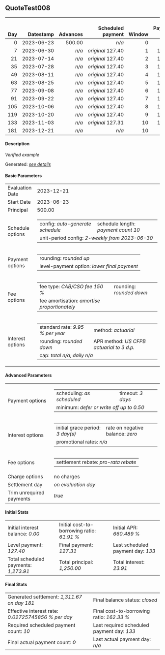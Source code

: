 <h2>QuoteTest008</h2>
<table>
    <thead style="vertical-align: bottom;">
        <th class="ci00" style="text-align: right;">Day</th>
        <th class="ci01" style="text-align: right;">Datestamp</th>
        <th class="ci02" style="text-align: right;">Advances</th>
        <th class="ci03" style="text-align: right;">Scheduled payment</th>
        <th class="ci04" style="text-align: right;">Window</th>
        <th class="ci05" style="text-align: right;">Payment due</th>
        <th class="ci06" style="text-align: right;">Actual payments</th>
        <th class="ci07" style="text-align: right;">Generated payment</th>
        <th class="ci08" style="text-align: right;">Net effect</th>
        <th class="ci09" style="text-align: right;">Payment status</th>
        <th class="ci10" style="text-align: right;">Balance status</th>
        <th class="ci11" style="text-align: right;">Actuarial interest</th>
        <th class="ci12" style="text-align: right;">New interest</th>
        <th class="ci13" style="text-align: right;">Interest portion</th>
        <th class="ci14" style="text-align: right;">Fee rebate if&nbsp;settled</th>
        <th class="ci15" style="text-align: right;">Fee rebate</th>
        <th class="ci16" style="text-align: right;">Fee portion</th>
        <th class="ci17" style="text-align: right;">Principal portion</th>
        <th class="ci18" style="text-align: right;">Interest balance</th>
        <th class="ci19" style="text-align: right;">Fee balance</th>
        <th class="ci20" style="text-align: right;">Principal balance</th>
        <th class="ci21" style="text-align: right;">Settlement figure</th>
    </thead>
    <tr style="text-align: right;">
        <td class="ci00">0</td>
        <td class="ci01" style="white-space: nowrap;">2023-06-23</td>
        <td class="ci02">500.00</td>
        <td class="ci03" style="white-space: nowrap;"><i>n/a<i></td>
        <td class="ci04">0</td>
        <td class="ci05">0.00</td>
        <td class="ci06"><i>n/a</i></td>
        <td class="ci07"><i>n/a</i></td>
        <td class="ci08">0.00</td>
        <td class="ci09"><i>none&nbsp;scheduled</i></td>
        <td class="ci10">open</td>
        <td class="ci11">0.0000</td>
        <td class="ci12">0.0000</td>
        <td class="ci13">0.00</td>
        <td class="ci14">750.00</td>
        <td class="ci15">0.00</td>
        <td class="ci16">0.00</td>
        <td class="ci17">0.00</td>
        <td class="ci18">0.0000</td>
        <td class="ci19">750.00</td>
        <td class="ci20">500.00</td>
        <td class="ci21">1,250.00</td>
    </tr>
    <tr style="text-align: right;">
        <td class="ci00">7</td>
        <td class="ci01" style="white-space: nowrap;">2023-06-30</td>
        <td class="ci02"><i>n/a</i></td>
        <td class="ci03" style="white-space: nowrap;"><i>original</i> 127.40</td>
        <td class="ci04">1</td>
        <td class="ci05">127.40</td>
        <td class="ci06"><i>n/a</i></td>
        <td class="ci07"><i>n/a</i></td>
        <td class="ci08">0.00</td>
        <td class="ci09"><i>missed&nbsp;payment</i></td>
        <td class="ci10">open</td>
        <td class="ci11">2.3853</td>
        <td class="ci12">2.3853</td>
        <td class="ci13">0.00</td>
        <td class="ci14">710.53</td>
        <td class="ci15">0.00</td>
        <td class="ci16">0.00</td>
        <td class="ci17">0.00</td>
        <td class="ci18">2.3853</td>
        <td class="ci19">750.00</td>
        <td class="ci20">500.00</td>
        <td class="ci21">541.85</td>
    </tr>
    <tr style="text-align: right;">
        <td class="ci00">21</td>
        <td class="ci01" style="white-space: nowrap;">2023-07-14</td>
        <td class="ci02"><i>n/a</i></td>
        <td class="ci03" style="white-space: nowrap;"><i>original</i> 127.40</td>
        <td class="ci04">2</td>
        <td class="ci05">127.40</td>
        <td class="ci06"><i>n/a</i></td>
        <td class="ci07"><i>n/a</i></td>
        <td class="ci08">0.00</td>
        <td class="ci09"><i>missed&nbsp;payment</i></td>
        <td class="ci10">open</td>
        <td class="ci11">4.7705</td>
        <td class="ci12">4.7705</td>
        <td class="ci13">0.00</td>
        <td class="ci14">631.58</td>
        <td class="ci15">0.00</td>
        <td class="ci16">0.00</td>
        <td class="ci17">0.00</td>
        <td class="ci18">7.1558</td>
        <td class="ci19">750.00</td>
        <td class="ci20">500.00</td>
        <td class="ci21">625.57</td>
    </tr>
    <tr style="text-align: right;">
        <td class="ci00">35</td>
        <td class="ci01" style="white-space: nowrap;">2023-07-28</td>
        <td class="ci02"><i>n/a</i></td>
        <td class="ci03" style="white-space: nowrap;"><i>original</i> 127.40</td>
        <td class="ci04">3</td>
        <td class="ci05">127.40</td>
        <td class="ci06"><i>n/a</i></td>
        <td class="ci07"><i>n/a</i></td>
        <td class="ci08">0.00</td>
        <td class="ci09"><i>missed&nbsp;payment</i></td>
        <td class="ci10">open</td>
        <td class="ci11">4.7705</td>
        <td class="ci12">4.7705</td>
        <td class="ci13">0.00</td>
        <td class="ci14">552.64</td>
        <td class="ci15">0.00</td>
        <td class="ci16">0.00</td>
        <td class="ci17">0.00</td>
        <td class="ci18">11.9264</td>
        <td class="ci19">750.00</td>
        <td class="ci20">500.00</td>
        <td class="ci21">709.28</td>
    </tr>
    <tr style="text-align: right;">
        <td class="ci00">49</td>
        <td class="ci01" style="white-space: nowrap;">2023-08-11</td>
        <td class="ci02"><i>n/a</i></td>
        <td class="ci03" style="white-space: nowrap;"><i>original</i> 127.40</td>
        <td class="ci04">4</td>
        <td class="ci05">127.40</td>
        <td class="ci06"><i>n/a</i></td>
        <td class="ci07"><i>n/a</i></td>
        <td class="ci08">0.00</td>
        <td class="ci09"><i>missed&nbsp;payment</i></td>
        <td class="ci10">open</td>
        <td class="ci11">4.7705</td>
        <td class="ci12">4.7705</td>
        <td class="ci13">0.00</td>
        <td class="ci14">473.69</td>
        <td class="ci15">0.00</td>
        <td class="ci16">0.00</td>
        <td class="ci17">0.00</td>
        <td class="ci18">16.6969</td>
        <td class="ci19">750.00</td>
        <td class="ci20">500.00</td>
        <td class="ci21">793.00</td>
    </tr>
    <tr style="text-align: right;">
        <td class="ci00">63</td>
        <td class="ci01" style="white-space: nowrap;">2023-08-25</td>
        <td class="ci02"><i>n/a</i></td>
        <td class="ci03" style="white-space: nowrap;"><i>original</i> 127.40</td>
        <td class="ci04">5</td>
        <td class="ci05">127.40</td>
        <td class="ci06"><i>n/a</i></td>
        <td class="ci07"><i>n/a</i></td>
        <td class="ci08">0.00</td>
        <td class="ci09"><i>missed&nbsp;payment</i></td>
        <td class="ci10">open</td>
        <td class="ci11">4.7705</td>
        <td class="ci12">4.7705</td>
        <td class="ci13">0.00</td>
        <td class="ci14">394.74</td>
        <td class="ci15">0.00</td>
        <td class="ci16">0.00</td>
        <td class="ci17">0.00</td>
        <td class="ci18">21.4675</td>
        <td class="ci19">750.00</td>
        <td class="ci20">500.00</td>
        <td class="ci21">876.72</td>
    </tr>
    <tr style="text-align: right;">
        <td class="ci00">77</td>
        <td class="ci01" style="white-space: nowrap;">2023-09-08</td>
        <td class="ci02"><i>n/a</i></td>
        <td class="ci03" style="white-space: nowrap;"><i>original</i> 127.40</td>
        <td class="ci04">6</td>
        <td class="ci05">127.40</td>
        <td class="ci06"><i>n/a</i></td>
        <td class="ci07"><i>n/a</i></td>
        <td class="ci08">0.00</td>
        <td class="ci09"><i>missed&nbsp;payment</i></td>
        <td class="ci10">open</td>
        <td class="ci11">4.7705</td>
        <td class="ci12">4.7705</td>
        <td class="ci13">0.00</td>
        <td class="ci14">315.79</td>
        <td class="ci15">0.00</td>
        <td class="ci16">0.00</td>
        <td class="ci17">0.00</td>
        <td class="ci18">26.2380</td>
        <td class="ci19">750.00</td>
        <td class="ci20">500.00</td>
        <td class="ci21">960.44</td>
    </tr>
    <tr style="text-align: right;">
        <td class="ci00">91</td>
        <td class="ci01" style="white-space: nowrap;">2023-09-22</td>
        <td class="ci02"><i>n/a</i></td>
        <td class="ci03" style="white-space: nowrap;"><i>original</i> 127.40</td>
        <td class="ci04">7</td>
        <td class="ci05">127.40</td>
        <td class="ci06"><i>n/a</i></td>
        <td class="ci07"><i>n/a</i></td>
        <td class="ci08">0.00</td>
        <td class="ci09"><i>missed&nbsp;payment</i></td>
        <td class="ci10">open</td>
        <td class="ci11">4.7705</td>
        <td class="ci12">4.7705</td>
        <td class="ci13">0.00</td>
        <td class="ci14">236.85</td>
        <td class="ci15">0.00</td>
        <td class="ci16">0.00</td>
        <td class="ci17">0.00</td>
        <td class="ci18">31.0086</td>
        <td class="ci19">750.00</td>
        <td class="ci20">500.00</td>
        <td class="ci21">1,044.15</td>
    </tr>
    <tr style="text-align: right;">
        <td class="ci00">105</td>
        <td class="ci01" style="white-space: nowrap;">2023-10-06</td>
        <td class="ci02"><i>n/a</i></td>
        <td class="ci03" style="white-space: nowrap;"><i>original</i> 127.40</td>
        <td class="ci04">8</td>
        <td class="ci05">127.40</td>
        <td class="ci06"><i>n/a</i></td>
        <td class="ci07"><i>n/a</i></td>
        <td class="ci08">0.00</td>
        <td class="ci09"><i>missed&nbsp;payment</i></td>
        <td class="ci10">open</td>
        <td class="ci11">4.7705</td>
        <td class="ci12">4.7705</td>
        <td class="ci13">0.00</td>
        <td class="ci14">157.90</td>
        <td class="ci15">0.00</td>
        <td class="ci16">0.00</td>
        <td class="ci17">0.00</td>
        <td class="ci18">35.7791</td>
        <td class="ci19">750.00</td>
        <td class="ci20">500.00</td>
        <td class="ci21">1,127.87</td>
    </tr>
    <tr style="text-align: right;">
        <td class="ci00">119</td>
        <td class="ci01" style="white-space: nowrap;">2023-10-20</td>
        <td class="ci02"><i>n/a</i></td>
        <td class="ci03" style="white-space: nowrap;"><i>original</i> 127.40</td>
        <td class="ci04">9</td>
        <td class="ci05">127.40</td>
        <td class="ci06"><i>n/a</i></td>
        <td class="ci07"><i>n/a</i></td>
        <td class="ci08">0.00</td>
        <td class="ci09"><i>missed&nbsp;payment</i></td>
        <td class="ci10">open</td>
        <td class="ci11">4.7705</td>
        <td class="ci12">4.7705</td>
        <td class="ci13">0.00</td>
        <td class="ci14">78.95</td>
        <td class="ci15">0.00</td>
        <td class="ci16">0.00</td>
        <td class="ci17">0.00</td>
        <td class="ci18">40.5497</td>
        <td class="ci19">750.00</td>
        <td class="ci20">500.00</td>
        <td class="ci21">1,211.59</td>
    </tr>
    <tr style="text-align: right;">
        <td class="ci00">133</td>
        <td class="ci01" style="white-space: nowrap;">2023-11-03</td>
        <td class="ci02"><i>n/a</i></td>
        <td class="ci03" style="white-space: nowrap;"><i>original</i> 127.31</td>
        <td class="ci04">10</td>
        <td class="ci05">127.31</td>
        <td class="ci06"><i>n/a</i></td>
        <td class="ci07"><i>n/a</i></td>
        <td class="ci08">0.00</td>
        <td class="ci09"><i>paid&nbsp;later&nbsp;in&nbsp;full</i></td>
        <td class="ci10">open</td>
        <td class="ci11">4.7705</td>
        <td class="ci12">4.7705</td>
        <td class="ci13">0.00</td>
        <td class="ci14">0.00</td>
        <td class="ci15">0.00</td>
        <td class="ci16">0.00</td>
        <td class="ci17">0.00</td>
        <td class="ci18">45.3202</td>
        <td class="ci19">750.00</td>
        <td class="ci20">500.00</td>
        <td class="ci21">1,295.32</td>
    </tr>
    <tr style="text-align: right;">
        <td class="ci00">181</td>
        <td class="ci01" style="white-space: nowrap;">2023-12-21</td>
        <td class="ci02"><i>n/a</i></td>
        <td class="ci03" style="white-space: nowrap;"><i>n/a<i></td>
        <td class="ci04">10</td>
        <td class="ci05">0.00</td>
        <td class="ci06"><i>n/a</i></td>
        <td class="ci07">1,311.67</td>
        <td class="ci08">1,311.67</td>
        <td class="ci09"><i>generated</i></td>
        <td class="ci10">closed</td>
        <td class="ci11">16.3562</td>
        <td class="ci12">16.3562</td>
        <td class="ci13">61.67</td>
        <td class="ci14">0.00</td>
        <td class="ci15">0.00</td>
        <td class="ci16">750.00</td>
        <td class="ci17">500.00</td>
        <td class="ci18">0.0000</td>
        <td class="ci19">0.00</td>
        <td class="ci20">0.00</td>
        <td class="ci21">0.00</td>
    </tr>
</table>
<h4>Description</h4>
<p><i>Verified example</i></p>
<p>Generated: <i><a href="../GeneratedDate.md">see details</a></i></p>
<h4>Basic Parameters</h4>
<table>
    <tr>
        <td>Evaluation Date</td>
        <td>2023-12-21</td>
    </tr>
    <tr>
        <td>Start Date</td>
        <td>2023-06-23</td>
    </tr>
    <tr>
        <td>Principal</td>
        <td>500.00</td>
    </tr>
    <tr>
        <td>Schedule options</td>
        <td>
            <table>
                <tr>
                    <td>config: <i>auto-generate schedule</i></td>
                    <td>schedule length: <i><i>payment count</i> 10</i></td>
                </tr>
                <tr>
                    <td colspan="2" style="white-space: nowrap;">unit-period config: <i>2-weekly from 2023-06-30</i></td>
                </tr>
            </table>
        </td>
    </tr>
    <tr>
        <td>Payment options</td>
        <td>
            <table>
                <tr>
                    <td>rounding: <i>rounded up</i></td>
                </tr>
                <tr>
                    <td>level-payment option: <i>lower&nbsp;final&nbsp;payment</i></td>
                </tr>
            </table>
        </td>
    </tr>
    <tr>
        <td>Fee options</td>
        <td>
            <table>
                <tr>
                    <td>fee type: <i><i>CAB/CSO fee</i> 150 %</i></td>
                    <td>rounding: <i>rounded down</i></td>
                </tr>
                <tr>
                    <td>fee amortisation: <i>amortise proportionately</i></td>
                </tr>
            </table>
        </td>
    </tr>
    <tr>
        <td>Interest options</td>
        <td>
            <table>
                <tr>
                    <td>standard rate: <i>9.95 % per year</i></td>
                    <td>method: <i>actuarial</i></td>
                </tr>
                <tr>
                    <td>rounding: <i>rounded down</i></td>
                    <td>APR method: <i>US CFPB actuarial to 3 d.p.</i></td>
                </tr>
                <tr>
                    <td colspan="2">cap: <i>total <i>n/a</i>; daily <i>n/a</i></td>
                </tr>
            </table>
        </td>
    </tr>
</table>
<h4>Advanced Parameters</h4>
<table>
    <tr>
        <td>Payment options</td>
        <td>
                <table>
                    <tr>
                        <td>scheduling: <i>as scheduled</i></td>
                        <td>timeout: <i>3 days</i></td>
                    </tr>
                    <tr>
                        <td colspan="2">minimum: <i>defer&nbsp;or&nbsp;write&nbsp;off&nbsp;up&nbsp;to&nbsp;0.50</i></td>
                    </tr>
                </table>
        </td>
    </tr>
    <tr>
        <td>Interest options</td>
        <td>
            <table>
                <tr>
                    <td>initial grace period: <i>3 day(s)</i></td>
                    <td>rate on negative balance: <i>zero</i></td>
                </tr>
                <tr>
                    <td colspan="2">promotional rates: <i><i>n/a</i></i></td>
                </tr>
            </table>
        </td>
    </tr>
    <tr>
        <td>Fee options</td>
        <td>
            <table>
                <tr>
                    <td>settlement rebate: <i>pro-rata rebate</i></td>
                </tr>
            </table>
        </td>
    </tr>
    <tr>
        <td>Charge options</td>
        <td>no charges
        </td>
    </tr>
    <tr>
        <td>Settlement day</td><td><i><i>on evaluation day</i></i></td>
    </tr>
    <tr>
        <td>Trim unrequired payments</td><td><i>true</i></td>
    </tr>
</table>
<h4>Initial Stats</h4>
<table>
    <tr>
        <td>Initial interest balance: <i>0.00</i></td>
        <td>Initial cost-to-borrowing ratio: <i>61.91 %</i></td>
        <td>Initial APR: <i>660.489 %</i></td>
    </tr>
    <tr>
        <td>Level payment: <i>127.40</i></td>
        <td>Final payment: <i>127.31</i></td>
        <td>Last scheduled payment day: <i>133</i></td>
    </tr>
    <tr>
        <td>Total scheduled payments: <i>1,273.91</i></td>
        <td>Total principal: <i>1,250.00</i></td>
        <td>Total interest: <i>23.91</i></td>
    </tr>
</table>
<h4>Final Stats</h4>
<table>
    <tr>
        <td>Generated settlement: <i>1,311.67 on day 181</i></td>
        <td>Final balance status: <i>closed</i></td>
    </tr>
    <tr>
        <td>Effective interest rate: <i>0.02725745856 % per day</i></td>
        <td>Final cost-to-borrowing ratio: <i>162.33 %</i></td>
    </tr>
    <tr>
        <td>Required scheduled payment count: <i>10</i></td>
        <td>Last required scheduled payment day: <i>133</i></td>
    </tr>
    <tr>
        <td>Final actual payment count: <i>0</i></td>
        <td>Last actual payment day: <i>n/a</i></td>
    </tr>
</table>
